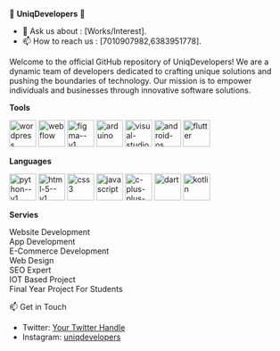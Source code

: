 
🚀 **UniqDevelopers** 🚀
- 💬 Ask us about : [Works/Interest].
- 📫 How to reach us : [7010907982,6383951778].


Welcome to the official GitHub repository of UniqDevelopers! We are a dynamic team of developers dedicated to crafting unique solutions and pushing the boundaries of technology. Our mission is to empower individuals and businesses through innovative software solutions.

**Tools**

<img width="48" height="48" src="https://img.icons8.com/color/48/wordpress.png" alt="wordpress"/></img>  <img width="48" height="48" src="https://img.icons8.com/color/48/webflow.png" alt="webflow"/></img>  <img width="48" height="48" src="https://img.icons8.com/color/48/figma--v1.png" alt="figma--v1"/></img>  <img width="48" height="48" src="https://img.icons8.com/color/48/arduino.png" alt="arduino"/></img>  <img width="48" height="48" src="https://img.icons8.com/fluency/48/visual-studio.png" alt="visual-studio"/></img>  <img width="48" height="48" src="https://img.icons8.com/fluency/48/android-os.png" alt="android-os"/></img>  <img width="48" height="48" src="https://img.icons8.com/color/48/flutter.png" alt="flutter"/></img> 

**Languages**

<img width="48" height="48" src="https://img.icons8.com/color/48/python--v1.png" alt="python--v1"/></img>  <img width="48" height="48" src="https://img.icons8.com/color/48/html-5--v1.png" alt="html-5--v1"/></img>  <img width="48" height="48" src="https://img.icons8.com/color/48/css3.png" alt="css3"/></img>  <img width="48" height="48" src="https://img.icons8.com/fluency/48/javascript.png" alt="javascript"/></img>  <img width="48" height="48" src="https://img.icons8.com/color/48/c-plus-plus-logo.png" alt="c-plus-plus-logo"/></img>  <img width="48" height="48" src="https://img.icons8.com/color/48/dart.png" alt="dart"/></img>  <img width="48" height="48" src="https://img.icons8.com/color/48/kotlin.png" alt="kotlin"/></img>


**Servies**

Website Development<br>
App Development<br>
E-Commerce Development<br>
Web Design<br>
SEO Expert<br>
IOT Based Project <br>
Final Year Project For Students<br>

📫 Get in Touch

- Twitter: [Your Twitter Handle](https://twitter.com/yourtwitterhandle)
- Instagram: [uniqdevelopers](https://www.instagram.com/uniq_developres_?igsh=MTh4MDRvdzE1YnUweA==)
